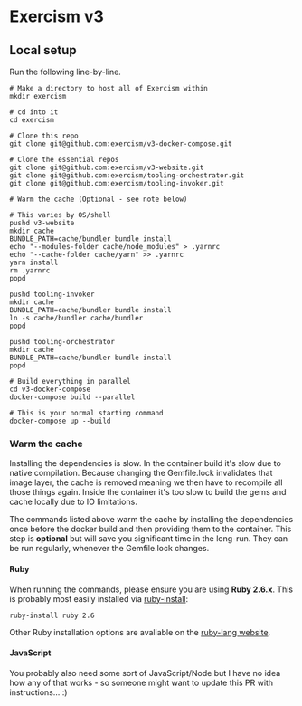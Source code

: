 # Exercism v3 

## Local setup

Run the following line-by-line. 

```
# Make a directory to host all of Exercism within
mkdir exercism

# cd into it
cd exercism

# Clone this repo
git clone git@github.com:exercism/v3-docker-compose.git

# Clone the essential repos
git clone git@github.com:exercism/v3-website.git
git clone git@github.com:exercism/tooling-orchestrator.git
git clone git@github.com:exercism/tooling-invoker.git

# Warm the cache (Optional - see note below)

# This varies by OS/shell
pushd v3-website
mkdir cache
BUNDLE_PATH=cache/bundler bundle install
echo "--modules-folder cache/node_modules" > .yarnrc
echo "--cache-folder cache/yarn" >> .yarnrc
yarn install
rm .yarnrc
popd

pushd tooling-invoker
mkdir cache
BUNDLE_PATH=cache/bundler bundle install
ln -s cache/bundler cache/bundler
popd

pushd tooling-orchestrator
mkdir cache
BUNDLE_PATH=cache/bundler bundle install
popd

# Build everything in parallel
cd v3-docker-compose
docker-compose build --parallel

# This is your normal starting command
docker-compose up --build
```

### Warm the cache

Installing the dependencies is slow. 
In the container build it's slow due to native compilation. 
Because changing the Gemfile.lock invalidates that image layer, the cache is removed meaning we then have to recompile all those things again.
Inside the container it's too slow to build the gems and cache locally due to IO limitations. 

The commands listed above warm the cache by installing the dependencies once before the docker build and then providing them to the container. 
This step is **optional** but will save you significant time in the long-run.
They can be run regularly, whenever the Gemfile.lock changes.

#### Ruby

When running the commands, please ensure you are using **Ruby 2.6.x**.
This is probably most easily installed via [ruby-install](https://github.com/postmodern/ruby-install):
```
ruby-install ruby 2.6
```

Other Ruby installation options are avaliable on the [ruby-lang website](https://www.ruby-lang.org/en/documentation/installation/).

#### JavaScript

You probably also need some sort of JavaScript/Node but I have no idea how any of that works - so someone might want to update this PR with instructions... :)

